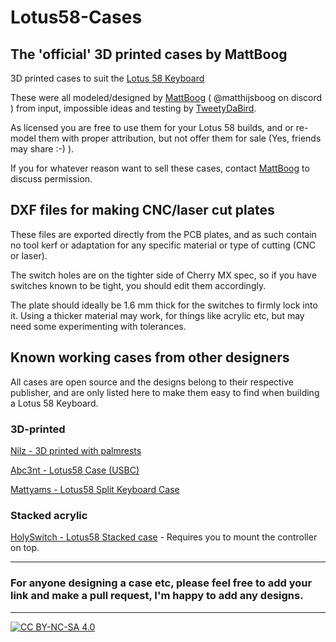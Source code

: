 # Lotus58-Cases

## The 'official' 3D printed cases by MattBoog
3D printed cases to suit the [Lotus 58 Keyboard](https://github.com/TweetyDaBird/Lotus-58-Classic)

These were all modeled/designed by [MattBoog](https://github.com/MattBoog) ( @matthijsboog on discord ) from input, impossible ideas and testing by [TweetyDaBird](https://github.com/TweetyDaBird).

As licensed you are free to use them for your Lotus 58 builds, and or re-model them with proper attribution, but not offer them for sale (Yes, friends may share :-) ). 

If you for whatever reason want to sell these cases, contact [MattBoog](https://github.com/MattBoog) to discuss permission.

## DXF files for making CNC/laser cut plates
These files are exported directly from the PCB plates, and as such contain no tool kerf or adaptation for any specific material or type of cutting (CNC or laser). 

The switch holes are on the tighter side of Cherry MX spec, so if you have switches known to be tight, you should edit them accordingly. 

The plate should ideally be 1.6 mm thick for the switches to firmly lock into it. Using a thicker material may work, for things like acrylic etc, but may need some experimenting with tolerances. 

## Known working cases from other designers
All cases are open source and the designs belong to their respective publisher, and are only listed here to make them easy to find when building a Lotus 58 Keyboard.

### 3D-printed
[Nilz - 3D printed with palmrests](https://www.printables.com/model/305878-lotus58-case-classic-124-version)

[Abc3nt - Lotus58 Case (USBC)](https://www.thingiverse.com/thing:6654109)

[Mattyams - Lotus58 Split Keyboard Case](https://www.thingiverse.com/thing:4768218)


### Stacked acrylic
[HolySwitch - Lotus58 Stacked case](https://github.com/HolySwitch/lotus58-stacked-case) - Requires you to mount the controller on top.

***
### For anyone designing a case etc, please feel free to add your link and make a pull request, I'm happy to add any designs.  

***

[![CC BY-NC-SA 4.0][cc-by-nc-sa-shield]][cc-by-nc-sa]

[cc-by-nc-sa]: http://creativecommons.org/licenses/by-nc-sa/4.0/
[cc-by-nc-sa-image]: https://licensebuttons.net/l/by-nc-sa/4.0/88x31.png
[cc-by-nc-sa-shield]: https://img.shields.io/badge/License-CC%20BY--NC--SA%204.0-lightgrey.svg
